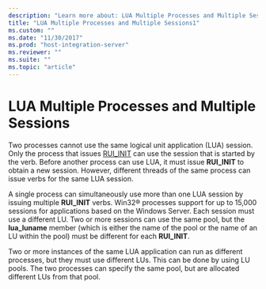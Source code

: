 ```yaml
---
description: "Learn more about: LUA Multiple Processes and Multiple Sessions"
title: "LUA Multiple Processes and Multiple Sessions1"
ms.custom: ""
ms.date: "11/30/2017"
ms.prod: "host-integration-server"
ms.reviewer: ""
ms.suite: ""
ms.topic: "article"
---
```

# LUA Multiple Processes and Multiple Sessions
Two processes cannot use the same logical unit application (LUA) session. Only the process that issues [RUI_INIT](./rui-init1.md) can use the session that is started by the verb. Before another process can use LUA, it must issue **RUI_INIT** to obtain a new session. However, different threads of the same process can issue verbs for the same LUA session.  
  
 A single process can simultaneously use more than one LUA session by issuing multiple **RUI_INIT** verbs. Win32® processes support for up to 15,000 sessions for applications based on the Windows Server. Each session must use a different LU. Two or more sessions can use the same pool, but the **lua_luname** member (which is either the name of the pool or the name of an LU within the pool) must be different for each **RUI_INIT**.  
  
 Two or more instances of the same LUA application can run as different processes, but they must use different LUs. This can be done by using LU pools. The two processes can specify the same pool, but are allocated different LUs from that pool.
